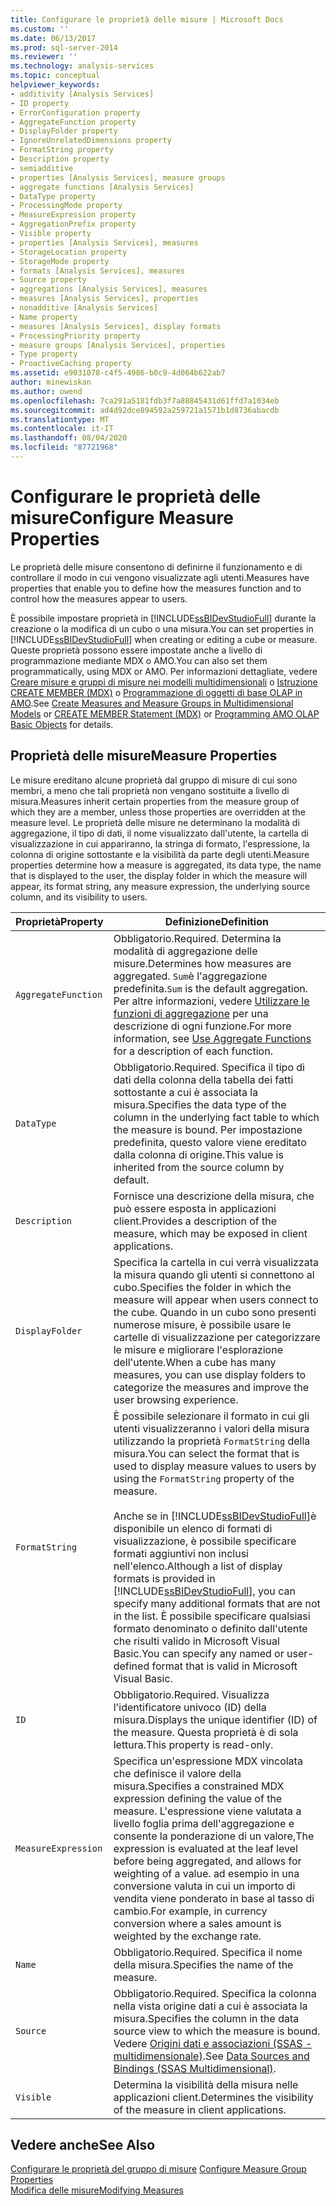 ```yaml
---
title: Configurare le proprietà delle misure | Microsoft Docs
ms.custom: ''
ms.date: 06/13/2017
ms.prod: sql-server-2014
ms.reviewer: ''
ms.technology: analysis-services
ms.topic: conceptual
helpviewer_keywords:
- additivity [Analysis Services]
- ID property
- ErrorConfiguration property
- AggregateFunction property
- DisplayFolder property
- IgnoreUnrelatedDimensions property
- FormatString property
- Description property
- semiadditive
- properties [Analysis Services], measure groups
- aggregate functions [Analysis Services]
- DataType property
- ProcessingMode property
- MeasureExpression property
- AggregationPrefix property
- Visible property
- properties [Analysis Services], measures
- StorageLocation property
- StorageMode property
- formats [Analysis Services], measures
- Source property
- aggregations [Analysis Services], measures
- measures [Analysis Services], properties
- nonadditive [Analysis Services]
- Name property
- measures [Analysis Services], display formats
- ProcessingPriority property
- measure groups [Analysis Services], properties
- Type property
- ProactiveCaching property
ms.assetid: e9031078-c4f5-4986-b0c9-4d064b622ab7
author: minewiskan
ms.author: owend
ms.openlocfilehash: 7ca291a5181fdb3f7a88845431d61ffd7a1034eb
ms.sourcegitcommit: ad4d92dce894592a259721a1571b1d8736abacdb
ms.translationtype: MT
ms.contentlocale: it-IT
ms.lasthandoff: 08/04/2020
ms.locfileid: "87721968"
---
```

# <a name="configure-measure-properties"></a><span data-ttu-id="3dc89-102">Configurare le proprietà delle misure</span><span class="sxs-lookup"><span data-stu-id="3dc89-102">Configure Measure Properties</span></span>
  <span data-ttu-id="3dc89-103">Le proprietà delle misure consentono di definirne il funzionamento e di controllare il modo in cui vengono visualizzate agli utenti.</span><span class="sxs-lookup"><span data-stu-id="3dc89-103">Measures have properties that enable you to define how the measures function and to control how the measures appear to users.</span></span>  
  
 <span data-ttu-id="3dc89-104">È possibile impostare proprietà in [!INCLUDE[ssBIDevStudioFull](../../includes/ssbidevstudiofull-md.md)] durante la creazione o la modifica di un cubo o una misura.</span><span class="sxs-lookup"><span data-stu-id="3dc89-104">You can set properties in [!INCLUDE[ssBIDevStudioFull](../../includes/ssbidevstudiofull-md.md)] when creating or editing a cube or measure.</span></span> <span data-ttu-id="3dc89-105">Queste proprietà possono essere impostate anche a livello di programmazione mediante MDX o AMO.</span><span class="sxs-lookup"><span data-stu-id="3dc89-105">You can also set them programmatically, using MDX or AMO.</span></span> <span data-ttu-id="3dc89-106">Per informazioni dettagliate, vedere [Creare misure e gruppi di misure nei modelli multidimensionali](create-measures-and-measure-groups-in-multidimensional-models.md) o [Istruzione CREATE MEMBER &#40;MDX&#41;](/sql/mdx/mdx-data-definition-create-member) o [Programmazione di oggetti di base OLAP in AMO](https://docs.microsoft.com/bi-reference/amo/programming-amo-olap-basic-objects).</span><span class="sxs-lookup"><span data-stu-id="3dc89-106">See [Create Measures and Measure Groups in Multidimensional Models](create-measures-and-measure-groups-in-multidimensional-models.md) or [CREATE MEMBER Statement &#40;MDX&#41;](/sql/mdx/mdx-data-definition-create-member) or [Programming AMO OLAP Basic Objects](https://docs.microsoft.com/bi-reference/amo/programming-amo-olap-basic-objects) for details.</span></span>  
  
## <a name="measure-properties"></a><span data-ttu-id="3dc89-107">Proprietà delle misure</span><span class="sxs-lookup"><span data-stu-id="3dc89-107">Measure Properties</span></span>  
 <span data-ttu-id="3dc89-108">Le misure ereditano alcune proprietà dal gruppo di misure di cui sono membri, a meno che tali proprietà non vengano sostituite a livello di misura.</span><span class="sxs-lookup"><span data-stu-id="3dc89-108">Measures inherit certain properties from the measure group of which they are a member, unless those properties are overridden at the measure level.</span></span> <span data-ttu-id="3dc89-109">Le proprietà delle misure ne determinano la modalità di aggregazione, il tipo di dati, il nome visualizzato dall'utente, la cartella di visualizzazione in cui appariranno, la stringa di formato, l'espressione, la colonna di origine sottostante e la visibilità da parte degli utenti.</span><span class="sxs-lookup"><span data-stu-id="3dc89-109">Measure properties determine how a measure is aggregated, its data type, the name that is displayed to the user, the display folder in which the measure will appear, its format string, any measure expression, the underlying source column, and its visibility to users.</span></span>  
  
|<span data-ttu-id="3dc89-110">Proprietà</span><span class="sxs-lookup"><span data-stu-id="3dc89-110">Property</span></span>|<span data-ttu-id="3dc89-111">Definizione</span><span class="sxs-lookup"><span data-stu-id="3dc89-111">Definition</span></span>|  
|--------------|----------------|  
|`AggregateFunction`|<span data-ttu-id="3dc89-112">Obbligatorio.</span><span class="sxs-lookup"><span data-stu-id="3dc89-112">Required.</span></span> <span data-ttu-id="3dc89-113">Determina la modalità di aggregazione delle misure.</span><span class="sxs-lookup"><span data-stu-id="3dc89-113">Determines how measures are aggregated.</span></span> <span data-ttu-id="3dc89-114">`Sum`è l'aggregazione predefinita.</span><span class="sxs-lookup"><span data-stu-id="3dc89-114">`Sum` is the default aggregation.</span></span> <span data-ttu-id="3dc89-115">Per altre informazioni, vedere [Utilizzare le funzioni di aggregazione](use-aggregate-functions.md) per una descrizione di ogni funzione.</span><span class="sxs-lookup"><span data-stu-id="3dc89-115">For more information, see [Use Aggregate Functions](use-aggregate-functions.md) for a description of each function.</span></span>|  
|`DataType`|<span data-ttu-id="3dc89-116">Obbligatorio.</span><span class="sxs-lookup"><span data-stu-id="3dc89-116">Required.</span></span> <span data-ttu-id="3dc89-117">Specifica il tipo di dati della colonna della tabella dei fatti sottostante a cui è associata la misura.</span><span class="sxs-lookup"><span data-stu-id="3dc89-117">Specifies the data type of the column in the underlying fact table to which the measure is bound.</span></span> <span data-ttu-id="3dc89-118">Per impostazione predefinita, questo valore viene ereditato dalla colonna di origine.</span><span class="sxs-lookup"><span data-stu-id="3dc89-118">This value is inherited from the source column by default.</span></span>|  
|`Description`|<span data-ttu-id="3dc89-119">Fornisce una descrizione della misura, che può essere esposta in applicazioni client.</span><span class="sxs-lookup"><span data-stu-id="3dc89-119">Provides a description of the measure, which may be exposed in client applications.</span></span>|  
|`DisplayFolder`|<span data-ttu-id="3dc89-120">Specifica la cartella in cui verrà visualizzata la misura quando gli utenti si connettono al cubo.</span><span class="sxs-lookup"><span data-stu-id="3dc89-120">Specifies the folder in which the measure will appear when users connect to the cube.</span></span> <span data-ttu-id="3dc89-121">Quando in un cubo sono presenti numerose misure, è possibile usare le cartelle di visualizzazione per categorizzare le misure e migliorare l'esplorazione dell'utente.</span><span class="sxs-lookup"><span data-stu-id="3dc89-121">When a cube has many measures, you can use display folders to categorize the measures and improve the user browsing experience.</span></span>|  
|`FormatString`|<span data-ttu-id="3dc89-122">È possibile selezionare il formato in cui gli utenti visualizzeranno i valori della misura utilizzando la proprietà `FormatString` della misura.</span><span class="sxs-lookup"><span data-stu-id="3dc89-122">You can select the format that is used to display measure values to users by using the `FormatString` property of the measure.</span></span><br /><br /> <span data-ttu-id="3dc89-123">Anche se in [!INCLUDE[ssBIDevStudioFull](../../includes/ssbidevstudiofull-md.md)]è disponibile un elenco di formati di visualizzazione, è possibile specificare formati aggiuntivi non inclusi nell'elenco.</span><span class="sxs-lookup"><span data-stu-id="3dc89-123">Although a list of display formats is provided in [!INCLUDE[ssBIDevStudioFull](../../includes/ssbidevstudiofull-md.md)], you can specify many additional formats that are not in the list.</span></span> <span data-ttu-id="3dc89-124">È possibile specificare qualsiasi formato denominato o definito dall'utente che risulti valido in Microsoft Visual Basic.</span><span class="sxs-lookup"><span data-stu-id="3dc89-124">You can specify any named or user-defined format that is valid in Microsoft Visual Basic.</span></span>|  
|`ID`|<span data-ttu-id="3dc89-125">Obbligatorio.</span><span class="sxs-lookup"><span data-stu-id="3dc89-125">Required.</span></span> <span data-ttu-id="3dc89-126">Visualizza l'identificatore univoco (ID) della misura.</span><span class="sxs-lookup"><span data-stu-id="3dc89-126">Displays the unique identifier (ID) of the measure.</span></span> <span data-ttu-id="3dc89-127">Questa proprietà è di sola lettura.</span><span class="sxs-lookup"><span data-stu-id="3dc89-127">This property is read-only.</span></span>|  
|`MeasureExpression`|<span data-ttu-id="3dc89-128">Specifica un'espressione MDX vincolata che definisce il valore della misura.</span><span class="sxs-lookup"><span data-stu-id="3dc89-128">Specifies a constrained MDX expression defining the value of the measure.</span></span> <span data-ttu-id="3dc89-129">L'espressione viene valutata a livello foglia prima dell'aggregazione e consente la ponderazione di un valore,</span><span class="sxs-lookup"><span data-stu-id="3dc89-129">The expression is evaluated at the leaf level before being aggregated, and allows for weighting of a value.</span></span> <span data-ttu-id="3dc89-130">ad esempio in una conversione valuta in cui un importo di vendita viene ponderato in base al tasso di cambio.</span><span class="sxs-lookup"><span data-stu-id="3dc89-130">For example, in currency conversion where a sales amount is weighted by the exchange rate.</span></span>|  
|`Name`|<span data-ttu-id="3dc89-131">Obbligatorio.</span><span class="sxs-lookup"><span data-stu-id="3dc89-131">Required.</span></span> <span data-ttu-id="3dc89-132">Specifica il nome della misura.</span><span class="sxs-lookup"><span data-stu-id="3dc89-132">Specifies the name of the measure.</span></span>|  
|`Source`|<span data-ttu-id="3dc89-133">Obbligatorio.</span><span class="sxs-lookup"><span data-stu-id="3dc89-133">Required.</span></span> <span data-ttu-id="3dc89-134">Specifica la colonna nella vista origine dati a cui è associata la misura.</span><span class="sxs-lookup"><span data-stu-id="3dc89-134">Specifies the column in the data source view to which the measure is bound.</span></span> <span data-ttu-id="3dc89-135">Vedere [Origini dati e associazioni &#40;SSAS - multidimensionale&#41;](data-sources-and-bindings-ssas-multidimensional.md).</span><span class="sxs-lookup"><span data-stu-id="3dc89-135">See [Data Sources and Bindings &#40;SSAS Multidimensional&#41;](data-sources-and-bindings-ssas-multidimensional.md).</span></span>|  
|`Visible`|<span data-ttu-id="3dc89-136">Determina la visibilità della misura nelle applicazioni client.</span><span class="sxs-lookup"><span data-stu-id="3dc89-136">Determines the visibility of the measure in client applications.</span></span>|  
  
## <a name="see-also"></a><span data-ttu-id="3dc89-137">Vedere anche</span><span class="sxs-lookup"><span data-stu-id="3dc89-137">See Also</span></span>  
 <span data-ttu-id="3dc89-138">[Configurare le proprietà del gruppo di misure](configure-measure-group-properties.md) </span><span class="sxs-lookup"><span data-stu-id="3dc89-138">[Configure Measure Group Properties](configure-measure-group-properties.md) </span></span>  
 [<span data-ttu-id="3dc89-139">Modifica delle misure</span><span class="sxs-lookup"><span data-stu-id="3dc89-139">Modifying Measures</span></span>](../lesson-3-1-modifying-measures.md)  
  
  
